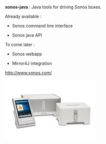 **sonos-java** : Java tools for driving Sonos boxes.

Already available :

* Sonos command line interface

* Sonos java API

To come later :

* Sonos webapp

* Mirror4J integration


http://www.sonos.com/

![sonos](https://github.com/SR-G/sonos-java/raw/master/sonos.jpg)


